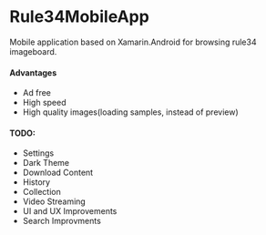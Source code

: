 # Rule34MobileApp
Mobile application based on Xamarin.Android for browsing rule34 imageboard.

#### Advantages
- Ad free
- High speed
- High quality images(loading samples, instead of preview)

#### TODO:
- Settings
- Dark Theme
- Download Content
- History
- Collection
- Video Streaming
- UI and UX Improvements
- Search Improvments

